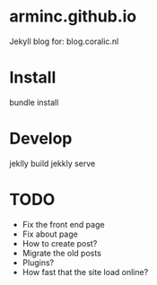 arminc.github.io
================

Jekyll blog for: blog.coralic.nl

Install
=======
bundle install

Develop
=======
jeklly build
jekkly serve

TODO
====
+ Fix the front end page
+ Fix about page
+ How to create post?
+ Migrate the old posts
+ Plugins?
+ How fast that the site load online?


